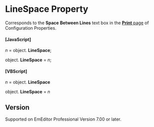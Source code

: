 # LineSpace Property

Corresponds to the **Space**
**Between Lines** text box in the
[**Print** page](../../dlg/properties/print/index) of Configuration Properties.

#### \[JavaScript\]

_n_ = object. **LineSpace**;

object. **LineSpace** = _n_;

#### \[VBScript\]

_n_ = object. **LineSpace**

object. **LineSpace** = _n_

## Version

Supported on EmEditor Professional Version 7.00 or later.
